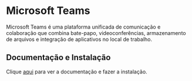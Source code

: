 # Microsoft Teams

Microsoft Teams é uma plataforma unificada de comunicação e colaboração que combina bate-papo, videoconferências, armazenamento de arquivos e integração de aplicativos no local de trabalho.

## Documentação e Instalação

Clique [aqui](https://products.office.com/pt-br/microsoft-teams/download-app) para ver a documentação e fazer a instalação.
